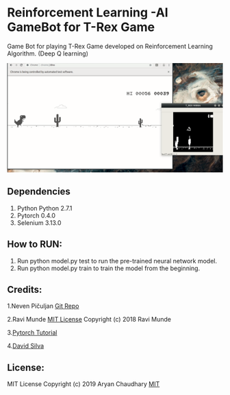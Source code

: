 # Reinforcement Learning -AI GameBot for T-Rex Game

Game Bot for playing T-Rex Game developed on Reinforcement Learning Algorithm. (Deep Q learning) 


![](Dino.gif)



## Dependencies
1. Python Python 2.7.1
2. Pytorch 0.4.0
3. Selenium   3.13.0

## How to RUN:
1. Run python model.py test to run the 
   pre-trained neural network model.
2. Run python model.py train to train the 
   model from the beginning.



## Credits:
1.Neven Pičuljan [Git Repo](https://github.com/nevenp/dqn_flappy_bird)

2.Ravi Munde [MIT License](https://github.com/Paperspace/DinoRunTutorial/blob/master/LICENSE)
  Copyright (c) 2018 Ravi Munde 
  
3.[Pytorch Tutorial](https://pytorch.org/tutorials/intermediate/reinforcement_q_learning.html)

4.[David Silva](http://www0.cs.ucl.ac.uk/staff/d.silver/web/Teaching.html)

## License:
MIT License
Copyright (c) 2019 Aryan Chaudhary
[MIT](https://github.com/aryanc55/T-RexDinoRunner-GAME-AI-BOT/blob/master/LICENSE)
